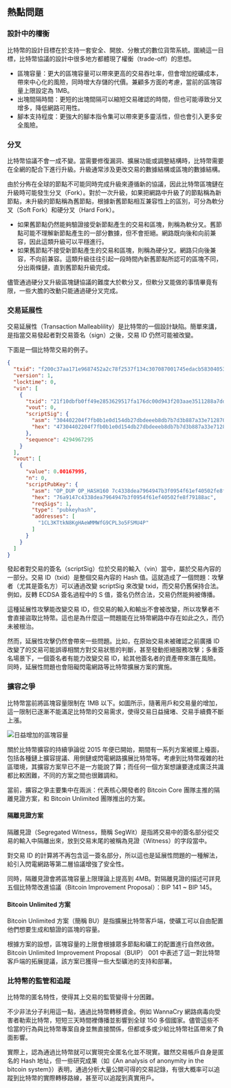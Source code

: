 ## 熱點問題

### 設計中的權衡

比特幣的設計目標在於支持一套安全、開放、分散式的數位貨幣系統。圍繞這一目標，比特幣協議的設計中很多地方都體現了權衡（trade-off）的思想。

* 區塊容量：更大的區塊容量可以帶來更高的交易吞吐率，但會增加挖礦成本，帶來中心化的風險，同時增大存儲的代價。兼顧多方面的考慮，當前的區塊容量上限設定為 1MB。
* 出塊間隔時間：更短的出塊間隔可以縮短交易確認的時間，但也可能導致分叉增多，降低網路可用性。
* 腳本支持程度：更強大的腳本指令集可以帶來更多靈活性，但也會引入更多安全風險。

### 分叉

比特幣協議不會一成不變。當需要修復漏洞、擴展功能或調整結構時，比特幣需要在全網的配合下進行升級。升級通常涉及更改交易的數據結構或區塊的數據結構。

由於分佈在全球的節點不可能同時完成升級來遵循新的協議，因此比特幣區塊鏈在升級時可能發生分叉（Fork）。對於一次升級，如果把網路中升級了的節點稱為新節點，未升級的節點稱為舊節點，根據新舊節點相互兼容性上的區別，可分為軟分叉（Soft Fork）和硬分叉（Hard Fork）。

* 如果舊節點仍然能夠驗證接受新節點產生的交易和區塊，則稱為軟分叉。舊節點可能不理解新節點產生的一部分數據，但不會拒絕。網路既向後和向前兼容，因此這類升級可以平穩進行。
* 如果舊節點不接受新節點產生的交易和區塊，則稱為硬分叉。網路只向後兼容，不向前兼容。這類升級往往引起一段時間內新舊節點所認可的區塊不同，分出兩條鏈，直到舊節點升級完成。

儘管通過硬分叉升級區塊鏈協議的難度大於軟分叉，但軟分叉能做的事情畢竟有限，一些大膽的改動只能通過硬分叉完成。

### 交易延展性

交易延展性（Transaction Malleablility）是比特幣的一個設計缺陷。簡單來講，是指當交易發起者對交易簽名（sign）之後，交易 ID 仍然可能被改變。

下面是一個比特幣交易的例子。

```json
{
  "txid": "f200c37aa171e9687452a2c78f2537f134c307087001745edacb58304053db20",
  "version": 1,
  "locktime": 0,
  "vin": [
    {
      "txid": "21f10dbfb0ff49e2853629517fa176dc00d943f203aae3511288a7dd89280ac2",
      "vout": 0,
      "scriptSig": {
        "asm": "304402204f7fb0b1e0d154db27dbdeeeb8db7b7d3b887a33e712870503438d8be2d66a0102204782a2714215dc0d581e1d435b41bc6eced2c213c9ba0f993e7fcf468bb5d311[ALL] 025840d511c4bc6690916270a54a6e9290fab687f512c18eb2df0428fa69a26299",
        "hex": "47304402204f7fb0b1e0d154db27dbdeeeb8db7b7d3b887a33e712870503438d8be2d66a0102204782a2714215dc0d581e1d435b41bc6eced2c213c9ba0f993e7fcf468bb5d3110121025840d511c4bc6690916270a54a6e9290fab687f512c18eb2df0428fa69a26299"
      },
      "sequence": 4294967295
    }
  ],
  "vout": [
    {
      "value": 0.00167995,
      "n": 0,
      "scriptPubKey": {
        "asm": "OP_DUP OP_HASH160 7c4338dea7964947b3f0954f61ef40502fe8f791 OP_EQUALVERIFY OP_CHECKSIG",
        "hex": "76a9147c4338dea7964947b3f0954f61ef40502fe8f79188ac",
        "reqSigs": 1,
        "type": "pubkeyhash",
        "addresses": [
          "1CL3KTtkN8KgHAeWMMWfG9CPL3o5FSMU4P"
        ]
      }
    }
  ]
}
```

發起者對交易的簽名（scriptSig）位於交易的輸入（vin）當中，屬於交易內容的一部分。交易 ID（txid）是整個交易內容的 Hash 值。這就造成了一個問題：攻擊者（尤其是簽名方）可以通過改變 scriptSig 來改變 txid，而交易仍舊保持合法。例如，反轉 ECDSA 簽名過程中的 S 值，簽名仍然合法，交易仍然能夠被傳播。

這種延展性攻擊能改變交易 ID，但交易的輸入和輸出不會被改變，所以攻擊者不會直接盜取比特幣。這也是為什麼這一問題能在比特幣網路中存在如此之久，而仍未被根治。

然而，延展性攻擊仍然會帶來一些問題。比如，在原始交易未被確認之前廣播 ID 改變了的交易可能誤導相關方對交易狀態的判斷，甚至發動拒絕服務攻擊；多重簽名場景下，一個簽名者有能力改變交易 ID，給其他簽名者的資產帶來潛在風險。同時，延展性問題也會阻礙閃電網路等比特幣擴展方案的實施。

### 擴容之爭

比特幣當前將區塊容量限制在 1MB 以下。如圖所示，隨著用戶和交易量的增加，這一限制已逐漸不能滿足比特幣的交易需求，使得交易日益擁堵、交易手續費不斷上漲。

![日益增加的區塊容量](_images/block_size.png)

關於比特幣擴容的持續爭論從 2015 年便已開始，期間有一系列方案被擺上檯面，包括各種鏈上擴容提議、用側鏈或閃電網路擴展比特幣等。考慮到比特幣複雜的社區環境，其擴容方案早已不是一方能說了算；而任何一個方案想讓要達成廣泛共識都比較困難，不同的方案之間也很難調和。

當前，擴容之爭主要集中在兩派：代表核心開發者的 Bitcoin Core 團隊主推的隔離見證方案，和 Bitcoin Unlimited 團隊推出的方案。

#### 隔離見證方案

隔離見證（Segregated Witness，簡稱 SegWit）是指將交易中的簽名部分從交易的輸入中隔離出來，放到交易末尾的被稱為見證（Witness）的字段當中。

對交易 ID 的計算將不再包含這一簽名部分，所以這也是延展性問題的一種解法，給引入閃電網路等第二層協議增強了安全性。

同時，隔離見證會將區塊容量上限理論上提高到 4MB。對隔離見證的描述可詳見五個比特幣改進協議（Bitcoin Improvement Proposal）：BIP 141 ~ BIP 145。

#### Bitcoin Unlimited 方案

Bitcoin Unlimited 方案（簡稱 BU）是指擴展比特幣客戶端，使礦工可以自由配置他們想要生成和驗證的區塊的容量。

根據方案的設想，區塊容量的上限會根據眾多節點和礦工的配置進行自然收斂。Bitcoin Unlimited Improvement Proposal（BUIP） 001 中表述了這一對比特幣客戶端的拓展提議，該方案已獲得一些大型礦池的支持和部署。

### 比特幣的監管和追蹤

比特幣的匿名特性，使得其上交易的監管變得十分困難。

不少非法分子利用這一點，通過比特幣轉移資金。例如 WannaCry 網路病毒向受害者勒索比特幣，短短三天時間裡傳播並影響到全球 150 多個國家。儘管這些不恰當的行為與比特幣專案自身並無直接關係，但都或多或少給比特幣社區帶來了負面影響。

實際上，認為通過比特幣就可以實現完全匿名化並不現實。雖然交易帳戶自身是匿名的 Hash 地址，但一些研究成果（如《An analysis of anonymity in the bitcoin system》）表明，通過分析大量公開可得的交易記錄，有很大概率可以追蹤到比特幣的實際轉移路線，甚至可以追蹤到真實用戶。

